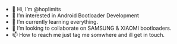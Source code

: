 - 👋 Hi, I’m @hoplimits
- 👀 I’m interested in Android Bootloader Development
- 🌱 I’m currently learning everything.
- 💞️ I’m looking to collaborate on SAMSUNG & XIAOMI bootloaders.
- 📫 How to reach me just tag me somwhere and ill get in touch.
